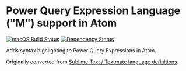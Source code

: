 # Power Query Expression Language ("M") support in Atom
[![macOS Build Status](https://travis-ci.org/acaprojects/language-m.svg?branch=master)](https://travis-ci.org/acaprojects/language-m)
[![Dependency Status](https://david-dm.org/acaprojects/language-m.svg)](https://david-dm.org/acaprojects/language-m)

Adds syntax highlighting to Power Query Expressions in Atom.

Originally converted from [Sublime Text / Textmate language definitions](https://github.com/Microsoft/DataConnectors/tree/master/editors/SublimeText).
